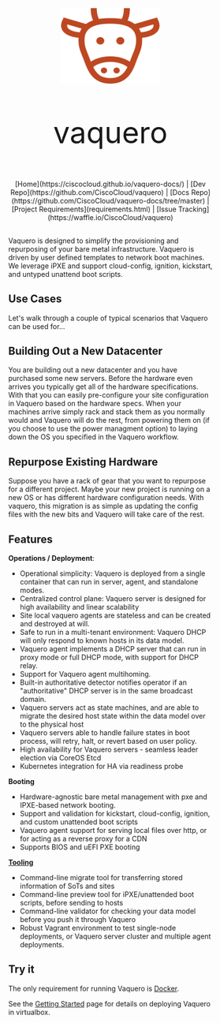 <head>
            <meta charset="UTF-8">
            <!--[if IE]><meta http-equiv="X-UA-Compatible" content="IE=edge"><![endif]-->
            <meta name="viewport" content="width=device-width, initial-scale=1.0">
            <title>Vaquero README</title>
            <link rel="stylesheet" type="text/css" href="../doc.css">
            <link rel='shortcut icon' href='cow.png' type='image/x-icon'/ >
            <link rel="stylesheet" href="https://fonts.googleapis.com/css?family=Open+Sans:300,300italic,400,400italic,600,600italic%7CNoto+Serif:400,400italic,700,700italic%7CDroid+Sans+Mono:400">
            <style>
                .markdown-body {
                    box-sizing: border-box;
                    min-width: 200px;
                    max-width: 1100px;
                    margin: 0 auto;
                    padding: 45px;
                }
            </style>
</head><article class="markdown-body">

<div align="center">
<img src="cow.png" alt="Drawing" style="width: 200px;"/>
  <p style="font-size:60px">vaquero</p>
[Home](https://ciscocloud.github.io/vaquero-docs/) | [Dev Repo](https://github.com/CiscoCloud/vaquero) | [Docs Repo](https://github.com/CiscoCloud/vaquero-docs/tree/master) | [Project Requirements](requirements.html) | [Issue Tracking](https://waffle.io/CiscoCloud/vaquero)
</div>

<h1></h1>
Vaquero is designed to simplify the provisioning and repurposing of your bare metal infrastructure. Vaquero is driven by user defined templates to network boot machines. We leverage iPXE and support cloud-config, ignition, kickstart, and untyped unattend boot scripts.


# Use Cases
Let's walk through a couple of typical scenarios that Vaquero can be used for...

## Building Out a New Datacenter

You are building out a new datacenter and you have purchased some new servers. Before the hardware even arrives you typically get all of the hardware specifications. With that you can easily pre-configure your site configuration in Vaquero based on the hardware specs. When your machines arrive simply rack and stack them as you normally would and Vaquero will do the rest, from powering them on (if you choose to use the power managment option) to laying down the OS you specified in the Vaquero workflow.

## Repurpose Existing Hardware

Suppose you have a rack of gear that you want to repurpose for a different project. Maybe your new project is running on a new OS or has different hardware configuration needs. With vaquero, this migration is as simple as updating the config files with the new bits and Vaquero will take care of the rest.

# Features

**Operations / Deployment**:

- Operational simplicity: Vaquero is deployed from a single container that can run in server, agent, and standalone modes.
- Centralized control plane: Vaquero server is designed for high availability and linear scalability
- Site local vaquero agents are stateless and can be created and destroyed at will.
- Safe to run in a multi-tenant environment: Vaquero DHCP will only respond to known hosts in its data model.
- Vaquero agent implements a DHCP server that can run in proxy mode or full DHCP mode, with support for DHCP relay.
- Support for Vaquero agent multihoming.
- Built-in authoritative detector notifies operator if an "authoritative" DHCP server is in the same broadcast domain.
- Vaquero servers act as state machines, and are able to migrate the desired host state within the data model over to the physical host
- Vaquero servers able to handle failure states in boot process, will retry, halt, or revert based on user policy.
- High availability for Vaquero servers - seamless leader election via CoreOS Etcd
- Kubernetes integration for HA via readiness probe

**Booting**

- Hardware-agnostic bare metal management with pxe and IPXE-based network booting.
- Support and validation for kickstart, cloud-config, ignition, and custom unattended boot scripts
- Vaquero agent support for serving local files over http, or for acting as a reverse proxy for a CDN
- Supports BIOS and uEFI PXE booting

**[Tooling](tools.html)**

- Command-line migrate tool for transferring stored information of SoTs and sites
- Command-line preview tool for iPXE/unattended boot scripts, before sending to hosts
- Command-line validator for checking your data model before you push it through Vaquero
- Robust Vagrant environment to test single-node deployments, or Vaquero server cluster and multiple agent deployments.

# Try it
The only requirement for running Vaquero is [Docker](https://www.docker.com/).

See the [Getting Started](getting-started.html) page for details on deploying Vaquero in virtualbox.
